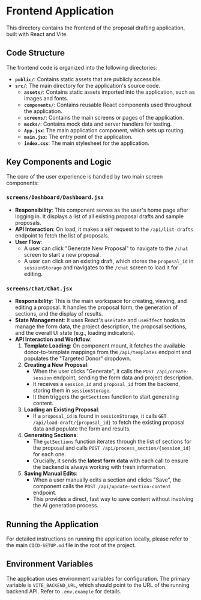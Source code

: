 # Frontend Application

This directory contains the frontend of the proposal drafting application, built with React and Vite.

## Code Structure

The frontend code is organized into the following directories:

-   **`public/`**: Contains static assets that are publicly accessible.
-   **`src/`**: The main directory for the application's source code.
    -   **`assets/`**: Contains static assets imported into the application, such as images and fonts.
    -   **`components/`**: Contains reusable React components used throughout the application.
    -   **`screens/`**: Contains the main screens or pages of the application.
    -   **`mocks/`**: Contains mock data and server handlers for testing.
    -   **`App.jsx`**: The main application component, which sets up routing.
    -   **`main.jsx`**: The entry point of the application.
    -   **`index.css`**: The main stylesheet for the application.

## Key Components and Logic

The core of the user experience is handled by two main screen components:

### `screens/Dashboard/Dashboard.jsx`

-   **Responsibility**: This component serves as the user's home page after logging in. It displays a list of all existing proposal drafts and sample proposals.
-   **API Interaction**: On load, it makes a `GET` request to the `/api/list-drafts` endpoint to fetch the list of proposals.
-   **User Flow**:
    -   A user can click "Generate New Proposal" to navigate to the `/chat` screen to start a new proposal.
    -   A user can click on an existing draft, which stores the `proposal_id` in `sessionStorage` and navigates to the `/chat` screen to load it for editing.

### `screens/Chat/Chat.jsx`

-   **Responsibility**: This is the main workspace for creating, viewing, and editing a proposal. It handles the proposal form, the generation of sections, and the display of results.
-   **State Management**: It uses React's `useState` and `useEffect` hooks to manage the form data, the project description, the proposal sections, and the overall UI state (e.g., loading indicators).
-   **API Interaction and Workflow**:
    1.  **Template Loading**: On component mount, it fetches the available donor-to-template mappings from the `/api/templates` endpoint and populates the "Targeted Donor" dropdown.
    2.  **Creating a New Proposal**:
        - When the user clicks "Generate", it calls the `POST /api/create-session` endpoint, sending the form data and project description.
        - It receives a `session_id` and `proposal_id` from the backend, storing them in `sessionStorage`.
        - It then triggers the `getSections` function to start generating content.
    3.  **Loading an Existing Proposal**:
        - If a `proposal_id` is found in `sessionStorage`, it calls `GET /api/load-draft/{proposal_id}` to fetch the existing proposal data and populate the form and results.
    4.  **Generating Sections**:
        - The `getSections` function iterates through the list of sections for the proposal and calls `POST /api/process_section/{session_id}` for each one.
        - Crucially, it sends the **latest form data** with each call to ensure the backend is always working with fresh information.
    5.  **Saving Manual Edits**:
        - When a user manually edits a section and clicks "Save", the component calls the `POST /api/update-section-content` endpoint.
        - This provides a direct, fast way to save content without involving the AI generation process.

## Running the Application

For detailed instructions on running the application locally, please refer to the main `CICD-SETUP.md` file in the root of the project.

## Environment Variables

The application uses environment variables for configuration. The primary variable is `VITE_BACKEND_URL`, which should point to the URL of the running backend API. Refer to `.env.example` for details.
